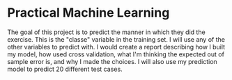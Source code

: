 # Practical Machine Learning

The goal of this project is to predict the manner in which they did the exercise. This is the "classe" variable in the training set. I will use any of the other variables to predict with. I would create a report describing how I built my model, how used cross validation, what I'm thinking the expected out of sample error is, and why I made the choices. I will also use my prediction model to predict 20 different test cases. 